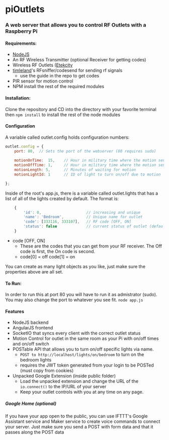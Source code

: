 # piOutlets
### A web server that allows you to control RF Outlets with a Raspberry Pi

#### Requirements:
* [NodeJS](https://nodejs.org/en/)
* An RF Wireless Transmitter (optional Receiver for getting codes)
* Wireless RF Outlets ([Etekcity](https://www.amazon.com/Etekcity-Wireless-Electrical-Household-Appliances/dp/B00DQELHBS)
* [timleland](https://github.com/timleland/rfoutlet)'s RFsniffer/codesend for sending rf signals
  * use the guide in the repo to get codes
* PIR sensor for motion control
* NPM install the rest of the required modules

#### Installation:
Clone the repository and CD into the directory with your favorite terminal then
``` npm install ```
to install the rest of the node modules

#### Configuration
A variable called outlet.config holds configuration numbers:
```javascript 
outlet.config = {
    port: 80,  // Sets the port of the webserver (80 requires sudo)
    
    motionOnTime:  15,    // Hour in military time where the motion sensor turns on
    motionOffTime: 1,     // Hour in military time where the motion sensor turns off 
    motionLength: 5,      // Minutes of waiting for motion
    motionLightId: 1      // ID of light to turn on/off due to motion

};
```
Inside of the root's app.js, there is a variable called outlet.lights that has a list of all of the lights created by default.
The format is: 
```javascript
    {
        'id': 0,                    // increasing and unique
        'name': 'Bedroom',          // Unique name for outlet
        'code': [333116, 333107],   // RF code [OFF, ON]
        'status': false             // current status of outlet (default to false and let the app do the rest)
    }
```

* code [OFF, ON]
  * These are the codes that you can get from your RF receiver. The Off code is first, the On code is second. 
  * code[0] = off code[1] = on
  
You can create as many light objects as you like, just make sure the properties above are all set. 


#### To Run:
In order to run this at port 80 you will have to run it as admistrator (sudo). You may also change the port to whatever you see fit.
``` node app.js ```

#### Features
* NodeJS backend
* AngularJS frontend
* SocketIO that syncs every client with the correct outlet status
* Motion Control for outlet in the same room as your Pi with on/off times and on/off switch
* POSTable API that allows you to turn on/off specific lights via name.
  * ``` POST to http://localhost/lights/on/bedroom ``` to turn on the bedroom lights
  * requires the JWT token generated from your login to be POSTed (must copy from cookies)
* Unpacked Google Extension (inside public folder)
  * Load the unpacked extension and change the URL of the ```io.connect()```  to the IP/URL of your server
  * Keep your outlet controls with you at any time on any page.
  
  
##### Google Home (optional)
If you have your app open to the public, you can use IFTTT's Google Assistant service and Maker service to create voice commands to connect your server. Just make sure you send a POST with form data and that it passes along the POST data

